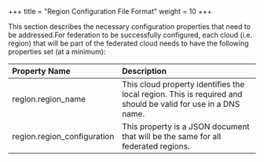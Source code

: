+++
title = "Region Configuration File Format"
weight = 10
+++

This section describes the necessary configuration properties that need to be addressed.For federation to be successfully configured, each cloud (i.e. region) that will be part of the federated cloud needs to have the following properties set (at a minimum): 

| Property Name | Description | 
|  :---- |  :---- | 
| region.region_name | This cloud property identifies the local region. This is required and should be valid for use in a DNS name. | 
| region.region_configuration | This property is a JSON document that will be the same for all federated regions. | 



